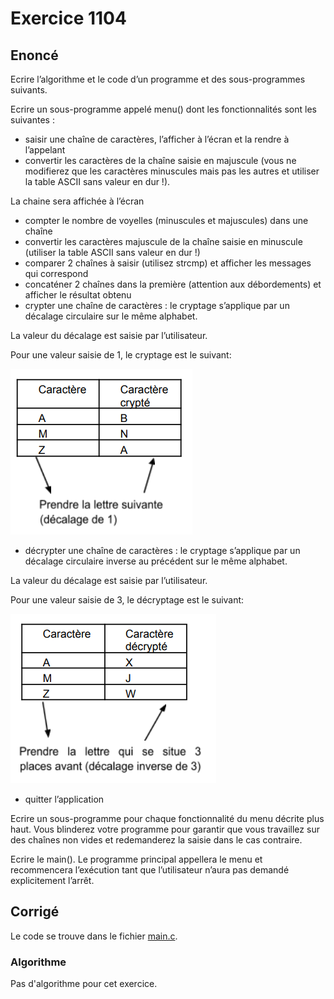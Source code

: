 # Exercice 1104

## Enoncé

Ecrire l’algorithme et le code d’un programme et des sous-programmes suivants.

Ecrire un sous-programme appelé menu() dont les fonctionnalités sont les suivantes :
- saisir une chaîne de caractères, l’afficher à l’écran et la rendre à l’appelant
- convertir les caractères de la chaîne saisie en majuscule (vous ne modifierez que les caractères minuscules mais pas les autres et utiliser la table ASCII sans valeur en dur !).

La chaine sera affichée à l’écran

- compter le nombre de voyelles (minuscules et majuscules) dans une chaîne
- convertir les caractères majuscule de la chaîne saisie en minuscule (utiliser la table ASCII sans valeur en dur !)
- comparer 2 chaînes à saisir (utilisez strcmp) et afficher les messages qui correspond
- concaténer 2 chaînes dans la première (attention aux débordements) et afficher le résultat obtenu
- crypter une chaîne de caractères : le cryptage s’applique par un décalage circulaire sur le même alphabet.

La valeur du décalage est saisie par l’utilisateur.

Pour une valeur saisie de 1, le cryptage est le suivant:

![Ex1104_Board1](Ex1104_Board1.png)

- décrypter une chaîne de caractères : le cryptage s’applique par un décalage circulaire inverse au précédent sur le même alphabet.

La valeur du décalage est saisie par l’utilisateur.

Pour une valeur saisie de 3, le décryptage est le suivant:

![Ex1104_Board2](Ex1104_Board2.png)

- quitter l’application

Ecrire un sous-programme pour chaque fonctionnalité du menu décrite plus haut. Vous blinderez votre programme pour garantir que vous travaillez sur des chaînes non vides et redemanderez la saisie dans le cas contraire. 

Ecrire le main(). Le programme principal appellera le menu et recommencera l’exécution tant que l’utilisateur n’aura pas demandé explicitement l’arrêt.

## Corrigé

Le code se trouve dans le fichier [main.c](../code/main.c).

### Algorithme

Pas d'algorithme pour cet exercice.
